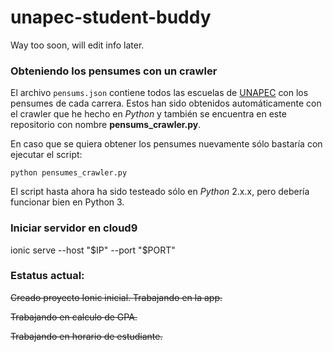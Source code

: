 # unapec-student-buddy
Way too soon, will edit info later.

### Obteniendo los pensumes con un crawler ###

El archivo `pensums.json` contiene todos las escuelas de [UNAPEC](http://unapec.edu.do/) con los pensumes
de cada carrera. Estos han sido obtenidos automáticamente con el crawler que he hecho en *Python* y también
se encuentra en este repositorio con nombre **pensums_crawler.py**. 

En caso que se quiera obtener los pensumes nuevamente sólo bastaría con ejecutar el script:

    python pensumes_crawler.py
    
El script hasta ahora ha sido testeado sólo en *Python* 2.x.x, pero debería funcionar bien en Python 3.

### Iniciar servidor en cloud9 ###

ionic serve --host "$IP" --port "$PORT"

### Estatus actual: ###

~~Creado proyecto Ionic inicial. Trabajando en la app.~~

~~Trabajando en calculo de GPA.~~

~~Trabajando en horario de estudiante.~~